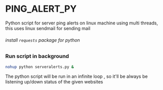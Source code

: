 # PING_ALERT_PY
Python script for server ping alerts on linux machine using multi threads, this uses linux sendmail for sending mail

###### install `requests` package for python

### Run script in background 

```sh
nohup python serveralerts.py &

```

  The python script will be run in an infinite loop , so it'll be always be listening up/down status of the given websites
